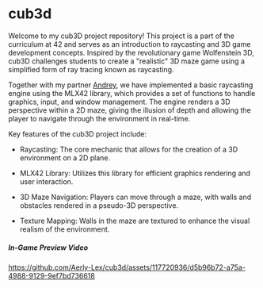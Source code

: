 # cub3d

Welcome to my cub3D project repository! This project is a part of the curriculum at 42 and serves as an introduction to raycasting and 3D game development concepts. Inspired by the revolutionary game Wolfenstein 3D, cub3D challenges students to create a "realistic" 3D maze game using a simplified form of ray tracing known as raycasting.

Together with my partner [Andrey](https://github.com/42ajakob), we have implemented a basic raycasting engine using the MLX42 library, which provides a set of functions to handle graphics, input, and window management. The engine renders a 3D perspective within a 2D maze, giving the illusion of depth and allowing the player to navigate through the environment in real-time.

Key features of the cub3D project include:

- Raycasting: The core mechanic that allows for the creation of a 3D environment on a 2D plane.

- MLX42 Library: Utilizes this library for efficient graphics rendering and user interaction.

- 3D Maze Navigation: Players can move through a maze, with walls and obstacles rendered in a pseudo-3D perspective.

- Texture Mapping: Walls in the maze are textured to enhance the visual realism of the environment.


##### In-Game Preview Video

https://github.com/Aerly-Lex/cub3d/assets/117720936/d5b96b72-a75a-4988-9129-9ef7bd736618
